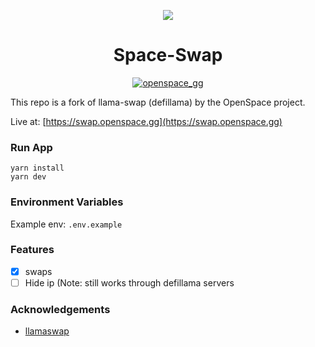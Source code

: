 <div align="center">

[![][logo-url]][banner-url]

</div>

<h1 align="center" id="title">Space-Swap</h1>

<p align="center"> <a href="https://twitter.com/openspace_gg" target="blank"><img src="https://img.shields.io/twitter/follow/openspace_gg?logo=twitter&style=for-the-badge" alt="openspace_gg"/></a></p>

<p id="description">This repo is a fork of llama-swap (defillama) by the OpenSpace project.</p>

Live at: [https://swap.openspace.gg](https://swap.openspace.gg)

### Run App

```
yarn install
yarn dev
```

### Environment Variables

Example env: `.env.example`

### Features

- [x] swaps
- [ ] Hide ip (Note: still works through defillama servers

### Acknowledgements

- [llamaswap](https://github.com/LlamaSwap/interface)

[logo-url]: https://github.com/Openspace-Protocol/.github/blob/673d9bfa5542c0a43372811f5660b7084412b3aa/profile/openspace_banner.jpg
[banner-url]: https://github.com/Openspace-Protocol
